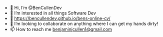 - 👋 Hi, I’m @BenCullenDev
- 👀 I’m interested in all things Software Dev
- 🌱 https://bencullendev.github.io/bens-online-cv/
- 💞️ I’m looking to collaborate on anything where I can get my hands dirty!
- 📫 How to reach me benjaminjcullen1@gmail.com

<!---
BenCullenDev/BenCullenDev is a ✨ special ✨ repository because its `README.md` (this file) appears on your GitHub profile.
You can click the Preview link to take a look at your changes.
--->
